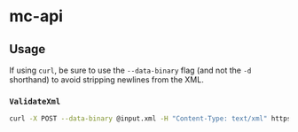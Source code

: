 # mc-api

## Usage

If using `curl`, be sure to use the `--data-binary` flag (and not the `-d` shorthand) to avoid stripping newlines from the XML.

### `ValidateXml`

```sh
curl -X POST --data-binary @input.xml -H "Content-Type: text/xml" https://api.mc.chai.org/api/ValidateXml -D -
```

